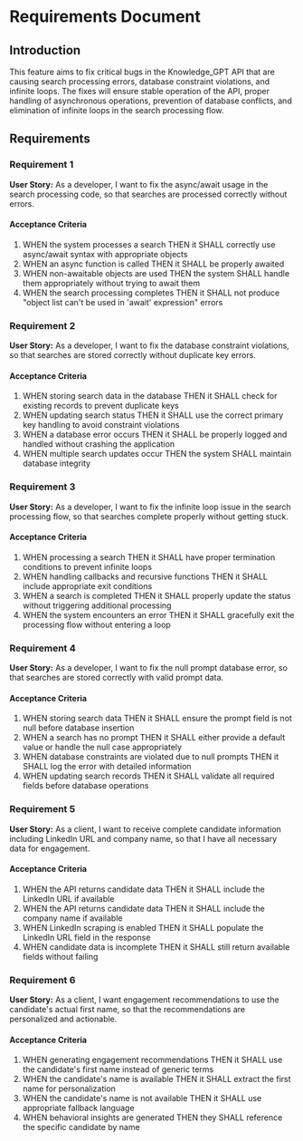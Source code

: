 # Requirements Document

## Introduction

This feature aims to fix critical bugs in the Knowledge_GPT API that are causing search processing errors, database constraint violations, and infinite loops. The fixes will ensure stable operation of the API, proper handling of asynchronous operations, prevention of database conflicts, and elimination of infinite loops in the search processing flow.

## Requirements

### Requirement 1

**User Story:** As a developer, I want to fix the async/await usage in the search processing code, so that searches are processed correctly without errors.

#### Acceptance Criteria

1. WHEN the system processes a search THEN it SHALL correctly use async/await syntax with appropriate objects
2. WHEN an async function is called THEN it SHALL be properly awaited
3. WHEN non-awaitable objects are used THEN the system SHALL handle them appropriately without trying to await them
4. WHEN the search processing completes THEN it SHALL not produce "object list can't be used in 'await' expression" errors

### Requirement 2

**User Story:** As a developer, I want to fix the database constraint violations, so that searches are stored correctly without duplicate key errors.

#### Acceptance Criteria

1. WHEN storing search data in the database THEN it SHALL check for existing records to prevent duplicate keys
2. WHEN updating search status THEN it SHALL use the correct primary key handling to avoid constraint violations
3. WHEN a database error occurs THEN it SHALL be properly logged and handled without crashing the application
4. WHEN multiple search updates occur THEN the system SHALL maintain database integrity

### Requirement 3

**User Story:** As a developer, I want to fix the infinite loop issue in the search processing flow, so that searches complete properly without getting stuck.

#### Acceptance Criteria

1. WHEN processing a search THEN it SHALL have proper termination conditions to prevent infinite loops
2. WHEN handling callbacks and recursive functions THEN it SHALL include appropriate exit conditions
3. WHEN a search is completed THEN it SHALL properly update the status without triggering additional processing
4. WHEN the system encounters an error THEN it SHALL gracefully exit the processing flow without entering a loop

### Requirement 4

**User Story:** As a developer, I want to fix the null prompt database error, so that searches are stored correctly with valid prompt data.

#### Acceptance Criteria

1. WHEN storing search data THEN it SHALL ensure the prompt field is not null before database insertion
2. WHEN a search has no prompt THEN it SHALL either provide a default value or handle the null case appropriately
3. WHEN database constraints are violated due to null prompts THEN it SHALL log the error with detailed information
4. WHEN updating search records THEN it SHALL validate all required fields before database operations

### Requirement 5

**User Story:** As a client, I want to receive complete candidate information including LinkedIn URL and company name, so that I have all necessary data for engagement.

#### Acceptance Criteria

1. WHEN the API returns candidate data THEN it SHALL include the LinkedIn URL if available
2. WHEN the API returns candidate data THEN it SHALL include the company name if available
3. WHEN LinkedIn scraping is enabled THEN it SHALL populate the LinkedIn URL field in the response
4. WHEN candidate data is incomplete THEN it SHALL still return available fields without failing

### Requirement 6

**User Story:** As a client, I want engagement recommendations to use the candidate's actual first name, so that the recommendations are personalized and actionable.

#### Acceptance Criteria

1. WHEN generating engagement recommendations THEN it SHALL use the candidate's first name instead of generic terms
2. WHEN the candidate's name is available THEN it SHALL extract the first name for personalization
3. WHEN the candidate's name is not available THEN it SHALL use appropriate fallback language
4. WHEN behavioral insights are generated THEN they SHALL reference the specific candidate by name